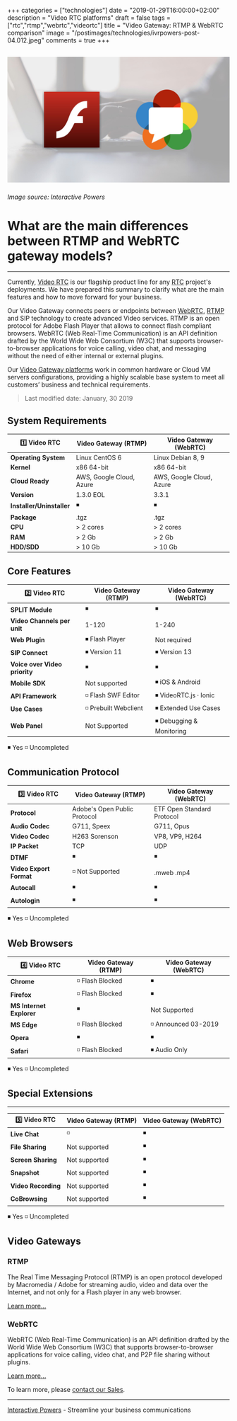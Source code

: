 +++
categories = ["technologies"]
date = "2019-01-29T16:00:00+02:00"
description = "Video RTC platforms"
draft = false
tags = ["rtc","rtmp","webrtc","videortc"]
title = "Video Gateway: RTMP & WebRTC comparison"
image = "/postimages/technologies/ivrpowers-post-04.012.jpeg"
comments = true
+++

![Cloud Hosting](/postimages/technologies/ivrpowers-post-04.012.jpeg)
---------
###### Image source: Interactive Powers

# What are the main differences between RTMP and WebRTC gateway models?
---

Currently, [Video RTC](https://ivrpowers.com/videortc) is our flagship product line for any [RTC](https://blog.ivrpowers.com/post/technologies/what-is-rtc/) project's deployments. We have prepared this summary to clarify what are the main features and how to move forward for your business.

Our Video Gateway connects peers or endpoints between [WebRTC](http://blog.ivrpowers.com/post/technologies/what-is-webrtc/), [RTMP](https://blog.ivrpowers.com/post/technologies/what-is-rtmp/) and SIP technology to create advanced Video services. RTMP is an open protocol for Adobe Flash Player that allows to connect flash compliant browsers. WebRTC (Web Real-Time Communication) is an API definition drafted by the World Wide Web Consortium (W3C) that supports browser-to-browser applications for voice calling, video chat, and messaging without the need of either internal or external plugins.

Our [Video Gateway platforms](https://www.ivrpowers.com/videortc/) work in common hardware or Cloud VM servers configurations, providing a highly scalable base system to meet all customers’ business and technical requirements. 

> Last modified date: January, 30 2019


##	System Requirements

|1️⃣ **Video RTC**|Video Gateway (RTMP)	|Video Gateway (WebRTC)	|
|-----------|-----------|-----------|
|**Operating System**|Linux CentOS 6|Linux Debian 8, 9|
|**Kernel**|x86 64-bit|x86 64-bit|
|**Cloud Ready**|AWS, Google Cloud, Azure|AWS, Google Cloud, Azure|
|**Version**|1.3.0 EOL|3.3.1|
|**Installer/Uninstaller**|◾️|◾️|
|**Package**|.tgz|.tgz|
|**CPU**|> 2 cores|> 2 cores|
|**RAM**|> 2 Gb|> 2 Gb|
|**HDD/SDD**|> 10 Gb|> 10 Gb|

##	Core Features

|2️⃣	**Video RTC**|Video Gateway (RTMP)	|Video Gateway (WebRTC)	|
|-----------|-----------|-----------|
|**SPLIT Module**|◾️|◾️|
|**Video Channels per unit**|1-120|1-240|
|**Web Plugin**|◾️ Flash Player | Not required|
|**SIP Connect**|◾️ Version 11 | ◾️ Version 13|
|**Voice over Video priority**|◾️|◾️|
|**Mobile SDK**|Not supported|◾️ iOS & Android|
|**API Framework**|◽️ Flash SWF Editor|◾️ VideoRTC.js · Ionic|
|**Use Cases**|◽️ Prebuilt Webclient|◾️ Extended Use Cases|
|**Web Panel**|Not Supported|◾️ Debugging & Monitoring|

◾️ Yes
◽️ Uncompleted

##	Communication Protocol

|3️⃣	**Video RTC**|Video Gateway (RTMP)	|Video Gateway (WebRTC)	|
|-----------|-----------|-----------|
|**Protocol**|Adobe's Open Public Protocol|ETF Open Standard Protocol|
|**Audio Codec**|G711, Speex|G711, Opus|
|**Video Codec**|H263 Sorenson|VP8, VP9, H264|
|**IP Packet**|TCP|UDP|
|**DTMF**|◾️|◾️|
|**Video Export Format**|◽️ Not Supported|.mweb .mp4|
|**Autocall**|◾️|◾️|
|**Autologin**|◾️|◾️|

◾️ Yes
◽️ Uncompleted

##	Web Browsers

|4️⃣ **Video RTC**|Video Gateway (RTMP)	|Video Gateway (WebRTC)	|
|-----------|-----------|-----------|
|**Chrome**|◽️ Flash Blocked|◾️|
|**Firefox**|◽️ Flash Blocked|◾️|
|**MS Internet Explorer**|◾️|Not Supported|
|**MS Edge**|◽️ Flash Blocked|◽️ Announced 03-2019|
|**Opera**|◾️|◾️|
|**Safari**|◽️ Flash Blocked|◾️ Audio Only|


◾️ Yes
◽️ Uncompleted

##	Special Extensions
---
|5️⃣ **Video RTC**|Video Gateway (RTMP)	|Video Gateway (WebRTC)	|
|-----------|-----------|-----------|
|**Live Chat**|◽️|◾️|
|**File Sharing**|Not supported|◾️|
|**Screen Sharing**|Not supported|◾️|
|**Snapshot**|Not supported|◾️|
|**Video Recording**|Not supported|◾️|
|**CoBrowsing**|Not supported|◾️|

◾️ Yes
◽️ Uncompleted


## Video Gateways 

###	RTMP

The Real Time Messaging Protocol (RTMP) is an open protocol developed by Macromedia / Adobe for streaming audio, video and data over the Internet, and not only for a Flash player in any web browser.

[Learn more...](https://www.ivrpowers.com/videortc/) 

###	WebRTC

WebRTC (Web Real-Time Communication) is an API definition drafted by the World Wide Web Consortium (W3C) that supports browser-to-browser applications for voice calling, video chat, and P2P file sharing without plugins.

[Learn more...](https://www.ivrpowers.com/videortc/) 

To learn more, please [contact our Sales](https://www.ivrpowers.com/support-services/).

---
[Interactive Powers](https://www.ivrpowers.com/) - Streamline your business communications


